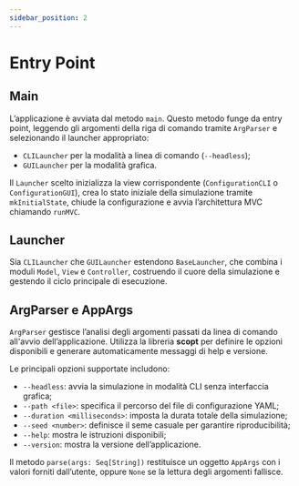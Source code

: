 ```yaml
---
sidebar_position: 2
---
```


# Entry Point

## Main

L’applicazione è avviata dal metodo `main`. Questo metodo funge da entry point, leggendo gli argomenti della riga di
comando tramite `ArgParser` e selezionando il launcher appropriato:

- `CLILauncher` per la modalità a linea di comando (`--headless`);
- `GUILauncher` per la modalità grafica.

Il `Launcher` scelto inizializza la view corrispondente (`ConfigurationCLI` o `ConfigurationGUI`), crea lo stato
iniziale della simulazione tramite `mkInitialState`, chiude la configurazione e avvia l’architettura MVC chiamando
`runMVC`.

## Launcher

Sia `CLILauncher` che `GUILauncher` estendono `BaseLauncher`, che combina i moduli `Model`, `View` e `Controller`,
costruendo il cuore della simulazione e gestendo il ciclo principale di esecuzione.

## ArgParser e AppArgs

`ArgParser` gestisce l’analisi degli argomenti passati da linea di comando all'avvio dell’applicazione. 
Utilizza la libreria **scopt** per definire le opzioni disponibili e generare automaticamente messaggi di help e versione.

Le principali opzioni supportate includono:

- `--headless`: avvia la simulazione in modalità CLI senza interfaccia grafica;
- `--path <file>`: specifica il percorso del file di configurazione YAML;
- `--duration <milliseconds>`: imposta la durata totale della simulazione;
- `--seed <number>`: definisce il seme casuale per garantire riproducibilità;
- `--help`: mostra le istruzioni disponibili;
- `--version`: mostra la versione dell’applicazione.

Il metodo `parse(args: Seq[String])` restituisce un oggetto `AppArgs` con i valori forniti dall’utente, oppure `None` se la lettura degli argomenti fallisce.